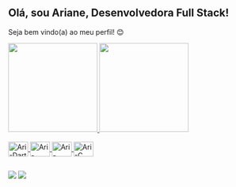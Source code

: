 ## Olá, sou Ariane, Desenvolvedora Full Stack!

Seja bem vindo(a) ao meu perfil! :blush:

<!-- Readme Stats: https://github.com/anuraghazra/github-readme-stats/blob/master/readme.md#deploy-on-your-own-vercel-instance -->
<div>
  <a href="https://github.com/aricoelhog">
  <img height="180em" src="https://github-readme-stats.vercel.app/api?username=aricoelhog&show_icons=true&theme=transparent&include_all_commits=true&count_private=true"/>
  <img height="180em" src="https://github-readme-stats.vercel.app/api/top-langs/?username=aricoelhog&layout=compact&hide_progress=true&langs_count=168&theme=transparent"/>
</div>

<!-- Para adicionar novos ícones: https://devicon.dev/ -->
<div style="display: inline_block"><br>
  <img align="center" alt="Ari-Dart" height="30" width="40" src="https://cdn.jsdelivr.net/gh/devicons/devicon@latest/icons/dart/dart-plain-wordmark.svg">
  <img align="center" alt="Ari-Cplusplus" height="30" width="40" src="https://cdn.jsdelivr.net/gh/devicons/devicon@latest/icons/cplusplus/cplusplus-original.svg">  
  <img align="center" alt="Ari-Java" height="30" width="40" src="https://cdn.jsdelivr.net/gh/devicons/devicon@latest/icons/java/java-original-wordmark.svg">  
  <img align="center" alt="Ari-C" height="30" width="40" src="https://cdn.jsdelivr.net/gh/devicons/devicon@latest/icons/c/c-original.svg">
</div>

  ##
 
<div> 
  <a href = "mailto:arianecoelho029@gmail.com"><img src="https://img.shields.io/badge/-Gmail-%23333?style=for-the-badge&logo=gmail&logoColor=white" target="_blank"></a>
  <a href="https://www.linkedin.com/in/aricoelhog/" target="_blank"><img src="https://img.shields.io/badge/-LinkedIn-%230077B5?style=for-the-badge&logo=linkedin&logoColor=white" target="_blank"></a>   
</div>
